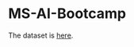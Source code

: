 # MS-AI-Bootcamp
 
The dataset is [here](https://drive.google.com/drive/folders/1iZQwvBR4BAfkOyNFRU7_CHKy-nbz1p7R?usp=share_link).
